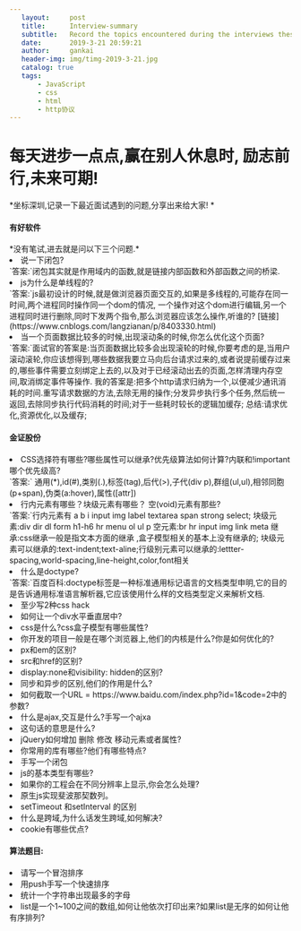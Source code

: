 ```yaml
---
   layout:     post
   title:      Interview-summary
   subtitle:   Record the topics encountered during the interviews these days.
   date:       2019-3-21 20:59:21
   author:     gankai
   header-img: img/timg-2019-3-21.jpg
   catalog: true
   tags:
       - JavaScript
       - css
       - html
       - http协议
---
```


   <h1> 每天进步一点点,赢在别人休息时, 励志前行,未来可期!</h1>

   *坐标深圳,记录一下最近面试遇到的问题,分享出来给大家! *

   <h4>有好软件</h4>
   *没有笔试,进去就是问以下三个问题.*
   <li>说一下闭包?</li>
   `答案:`闭包其实就是作用域内的函数,就是链接内部函数和外部函数之间的桥梁.
   <li>js为什么是单线程的?</li>
   `答案:`js最初设计的时候,就是做浏览器页面交互的,如果是多线程的,可能存在同一时间,两个进程同时操作同一个dom的情况,
   一个操作对这个dom进行编辑,另一个进程同时进行删除,同时下发两个指令,那么浏览器应该怎么操作,听谁的?
   [链接](https://www.cnblogs.com/langzianan/p/8403330.html)
   <li>当一个页面数据比较多的时候,出现滚动条的时候,你怎么优化这个页面?</li>
   `答案:`面试官的答案是:当页面数据比较多会出现滚轮的时候,你要考虑的是,当用户滚动滚轮,你应该想得到,哪些数据我要立马向后台请求过来的,或者说提前缓存过来的,哪些事件需要立刻绑定上去的,以及对于已经滚动出去的页面,怎样清理内存空间,取消绑定事件等操作.
   我的答案是:把多个http请求归纳为一个,以便减少通讯消耗的时间.重写请求数据的方法,去除无用的操作;分发异步执行多个任务,然后统一返回,去除同步执行代码消耗的时间;对于一些耗时较长的逻辑加缓存;
   总结:请求优化,资源优化,以及缓存;
   <h4>金证股份</h4>
   <li>CSS选择符有哪些?哪些属性可以继承?优先级算法如何计算?内联和!important哪个优先级高?</li>
   `答案:`
          通用(*),id(#),类别(.),标签(tag),后代(>),子代(div p),群组(ul,ul),相邻同胞(p+span),伪类(a:hover),属性([attr])
   <li>行内元素有哪些？块级元素有哪些？ 空(void)元素有那些?</li>
   `答案:`行内元素有 a b i input img label textarea span strong  select;
   块级元素:div dir dl form h1-h6 hr menu ol ul p  
   空元素:br hr input img link meta
   继承:css继承一般是指文本方面的继承 ,盒子模型相关的基本上没有继承的;
   块级元素可以继承的:text-indent;text-aline;行级别元素可以继承的:lettter-spacing,world-spacing,line-height,color,font相关
   <li>什么是doctype?</li>
   `答案:`百度百科:doctype标签是一种标准通用标记语言的文档类型申明,它的目的是告诉通用标准语言解析器,它应该使用什么样的文档类型定义来解析文档.  
   <li>至少写2种css hack</li>
   <li>如何让一个div水平垂直居中?</li>
   <li>css是什么?css盒子模型有哪些属性?</li>
   <li>你开发的项目一般是在哪个浏览器上,他们的内核是什么?你是如何优化的?</li>
   <li>px和em的区别?</li>
   <li>src和href的区别?</li>
   <li>display:none和visibility: hidden的区别?</li>
   <li>同步和异步的区别,他们的作用是什么?</li>
   <li>如何截取一个URL = https://www.baidu.com/index.php?id=1&code=2中的参数?</li>
   <li>什么是ajax,交互是什么?手写一个ajxa</li>
   <li><meta http-equiv="X-UA-Compatible" content="ie=edge">这句话的意思是什么?</li>
   <li>jQuery如何增加 删除 修改 移动元素或者属性?</li>
   <li>你常用的库有哪些?他们有哪些特点?</li>
   <li>手写一个闭包</li>
   <li>js的基本类型有哪些?</li>
   <li>如果你的工程会在不同分辨率上显示,你会怎么处理?</li>
   <li>原生js实现斐波那契数列。</li>
   <li>setTimeout 和setInterval 的区别</li>
   <li>什么是跨域,为什么话发生跨域,如何解决?</li>
   <li>cookie有哪些优点?</li>

   <h4>算法题目:</h4>

   <li>请写一个冒泡排序</li>
   <li>用push手写一个快速排序</li>

   <li>统计一个字符串出现最多的字母</li>

   <li>list是一个1~100之间的数组,如何让他依次打印出来?如果list是无序的如何让他有序排列?</li>
